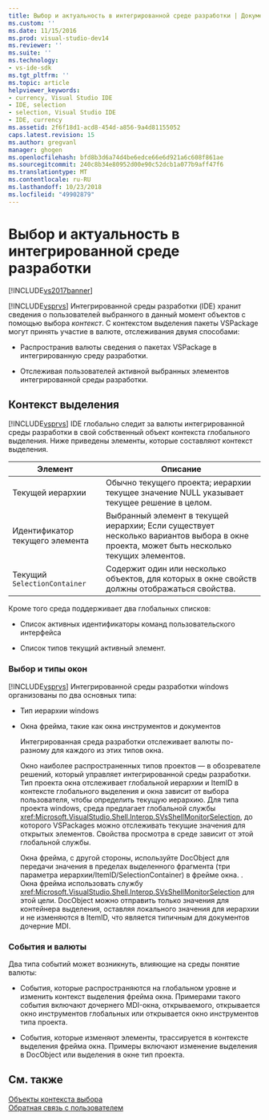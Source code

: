 ```yaml
---
title: Выбор и актуальность в интегрированной среде разработки | Документация Майкрософт
ms.custom: ''
ms.date: 11/15/2016
ms.prod: visual-studio-dev14
ms.reviewer: ''
ms.suite: ''
ms.technology:
- vs-ide-sdk
ms.tgt_pltfrm: ''
ms.topic: article
helpviewer_keywords:
- currency, Visual Studio IDE
- IDE, selection
- selection, Visual Studio IDE
- IDE, currency
ms.assetid: 2f6f18d1-acd8-454d-a856-9a4d81155052
caps.latest.revision: 15
ms.author: gregvanl
manager: ghogen
ms.openlocfilehash: bfd8b3d6a74d4be6edce66e6d921a6c608f861ae
ms.sourcegitcommit: 240c8b34e80952d00e90c52dcb1a077b9aff47f6
ms.translationtype: MT
ms.contentlocale: ru-RU
ms.lasthandoff: 10/23/2018
ms.locfileid: "49902879"
---
```

# <a name="selection-and-currency-in-the-ide"></a>Выбор и актуальность в интегрированной среде разработки
[!INCLUDE[vs2017banner](../../includes/vs2017banner.md)]

[!INCLUDE[vsprvs](../../includes/vsprvs-md.md)] Интегрированной среды разработки (IDE) хранит сведения о пользователей выбранного в данный момент объектов с помощью выбора *контекст*. С контекстом выделения пакеты VSPackage могут принять участие в валюте, отслеживания двумя способами:  
  
-   Распространив валюты сведения о пакетах VSPackage в интегрированную среду разработки.  
  
-   Отслеживая пользователей активной выбранных элементов интегрированной среды разработки.  
  
## <a name="selection-context"></a>Контекст выделения  
 [!INCLUDE[vsprvs](../../includes/vsprvs-md.md)] IDE глобально следит за валюты интегрированной среды разработки в свой собственный объект контекста глобального выделения. Ниже приведены элементы, которые составляют контекст выделения.  
  
|Элемент|Описание|  
|-------------|-----------------|  
|Текущей иерархии|Обычно текущего проекта; иерархии текущее значение NULL указывает текущее решение в целом.|  
|Идентификатор текущего элемента|Выбранный элемент в текущей иерархии; Если существует несколько вариантов выбора в окне проекта, может быть несколько текущих элементов.|  
|Текущий `SelectionContainer`|Содержит один или несколько объектов, для которых в окне свойств должны отображаться свойства.|  
  
 Кроме того среда поддерживает два глобальных списков:  
  
-   Список активных идентификаторы команд пользовательского интерфейса  
  
-   Список типов текущий активный элемент.  
  
### <a name="window-types-and-selection"></a>Выбор и типы окон  
 [!INCLUDE[vsprvs](../../includes/vsprvs-md.md)] Интегрированной среды разработки windows организованы по два основных типа:  
  
- Тип иерархии windows  
  
- Окна фрейма, такие как окна инструментов и документов  
  
  Интегрированная среда разработки отслеживает валюты по-разному для каждого из этих типов окна.  
  
  Окно наиболее распространенных типов проектов — в обозревателе решений, который управляет интегрированной среды разработки. Тип проекта окна отслеживает глобальной иерархии и ItemID в контексте глобального выделения и окна зависит от выбора пользователя, чтобы определить текущую иерархию. Для типа проекта windows, среда предлагает глобальной службы <xref:Microsoft.VisualStudio.Shell.Interop.SVsShellMonitorSelection>, до которого VSPackages можно отслеживать текущие значения для открытых элементов. Свойства просмотра в среде зависит от этой глобальной службы.  
  
  Окна фрейма, с другой стороны, используйте DocObject для передачи значения в пределах выделенного фрагмента (три параметра иерархии/ItemID/SelectionContainer) в фрейме окна. . Окна фрейма использовать службу <xref:Microsoft.VisualStudio.Shell.Interop.SVsShellMonitorSelection> для этой цели. DocObject можно отправить только значения для контейнера выделения, оставляя локального значения для иерархии и не изменяются в ItemID, что является типичным для документов дочерние MDI.  
  
### <a name="events-and-currency"></a>События и валюты  
 Два типа событий может возникнуть, влияющие на среды понятие валюты:  
  
-   События, которые распространяются на глобальном уровне и изменить контекст выделения фрейма окна. Примерами такого события включают дочернего MDI-окна, открываемого, открывается окно инструментов глобальных или открывается окно инструментов типа проекта.  
  
-   События, которые изменяют элементы, трассируется в контексте выделения фрейма окна. Примеры включают изменение выделения в DocObject или выделения в окне тип проекта.  
  
## <a name="see-also"></a>См. также  
 [Объекты контекста выбора](../../extensibility/internals/selection-context-objects.md)   
 [Обратная связь с пользователем](../../extensibility/internals/feedback-to-the-user.md)

